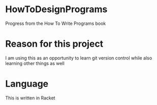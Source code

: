 # HowToDesignPrograms
Progress from the How To Write Programs book

# Reason for this project
I am using this as an opportunity to learn git version control while also learning other things as well

# Language
This is written in Racket
